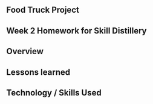 ## Food Truck Project

## Week 2 Homework for Skill Distillery

## Overview

## Lessons learned

## Technology / Skills Used
